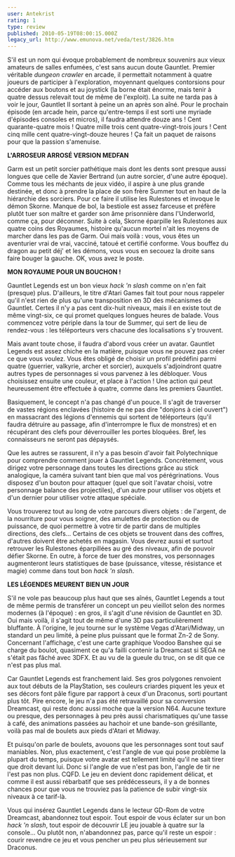 ```yaml
---
user: Antekrist
rating: 1
type: review
published: 2010-05-19T08:00:15.000Z
legacy_url: http://www.emunova.net/veda/test/3826.htm
---
```

S'il est un nom qui évoque probablement de nombreux souvenirs aux vieux amateurs de salles enfumées, c'est sans aucun doute Gauntlet. Premier véritable _dungeon crawler_ en arcade, il permettait notamment à quatre joueurs de participer à l'exploration, moyennant quelques contorsions pour accéder aux boutons et au joystick (la borne était énorme, mais tenir à quatre dessus relevait tout de même de l'exploit). La suite ne tarda pas à voir le jour, Gauntlet II sortant à peine un an après son aîné. Pour le prochain épisode (en arcade hein, parce qu'entre-temps il est sorti une myriade d'épisodes consoles et micros), il faudra attendre douze ans ! Cent quarante-quatre mois ! Quatre mille trois cent quatre-vingt-trois jours ! Cent cinq mille cent quatre-vingt-douze heures ! Ça fait un paquet de raisons pour que la passion s'amenuise.  

  

**L'ARROSEUR ARROSÉ VERSION MEDFAN**  

Garm est un petit sorcier pathétique mais dont les dents sont presque aussi longues que celle de Xavier Bertrand (un autre sorcier, d'une autre époque). Comme tous les méchants de jeux vidéo, il aspire à une plus grande destinée, et donc à prendre la place de son frère Summer tout en haut de la hiérarchie des sorciers. Pour ce faire il utilise les Rulestones et invoque le démon Skorne. Manque de bol, la bestiole est assez farceuse et préfère plutôt tuer son maître et garder son âme prisonnière dans l'Underworld, comme ça, pour déconner. Suite à cela, Skorne éparpille les Rulestones aux quatre coins des Royaumes, histoire qu'aucun mortel n'ait les moyens de marcher dans les pas de Garm. Oui mais voilà : vous, vous êtes un aventurier vrai de vrai, vacciné, tatoué et certifié conforme. Vous bouffez du dragon au petit déj' et les démons, vous vous en secouez la droite sans faire bouger la gauche. OK, vous avez le poste.  

  

**MON ROYAUME POUR UN BOUCHON !**  

Gauntlet Legends est un bon vieux _hack 'n slash_ comme on n'en fait (presque) plus. D'ailleurs, le titre d'Atari Games fait tout pour nous rappeler qu'il n'est rien de plus qu'une transposition en 3D des mécanismes de Gauntlet. Certes il n'y a pas cent dix-huit niveaux, mais il en existe tout de même vingt-six, ce qui promet quelques longues heures de balade. Vous commencez votre périple dans la tour de Summer, qui sert de lieu de rendez-vous : les téléporteurs vers chacune des localisations s'y trouvent.  

Mais avant toute chose, il faudra d'abord vous créer un avatar. Gauntlet Legends est assez chiche en la matière, puisque vous ne pouvez pas créer ce que vous voulez. Vous êtes obligé de choisir un profil prédéfini parmi quatre (guerrier, valkyrie, archer et sorcier), auxquels s'adjoindront quatre autres types de personnages si vous parvenez à les débloquer. Vous choisissez ensuite une couleur, et place à l'action ! Une action qui peut heureusement être effectuée à quatre, comme dans les premiers Gauntlet.  

Basiquement, le concept n'a pas changé d'un pouce. Il s'agit de traverser de vastes régions enclavées (histoire de ne pas dire "donjons à ciel ouvert") en massacrant des légions d'ennemis qui sortent de téléporteurs (qu'il faudra détruire au passage, afin d'interrompre le flux de monstres) et en récupérant des clefs pour déverrouiller les portes bloquées. Bref, les connaisseurs ne seront pas dépaysés.  

Que les autres se rassurent, il n'y a pas besoin d'avoir fait Polytechnique pour comprendre comment jouer à Gauntlet Legends. Concrètement, vous dirigez votre personnage dans toutes les directions grâce au stick analogique, la caméra suivant tant bien que mal vos pérégrinations. Vous disposez d'un bouton pour attaquer (quel que soit l'avatar choisi, votre personnage balance des projectiles), d'un autre pour utiliser vos objets et d'un dernier pour utiliser votre attaque spéciale.  

Vous trouverez tout au long de votre parcours divers objets : de l'argent, de la nourriture pour vous soigner, des amulettes de protection ou de puissance, de quoi permettre à votre tir de partir dans de multiples directions, des clefs... Certains de ces objets se trouvent dans des coffres, d'autres doivent être achetés en magasin. Vous devrez aussi et surtout retrouver les Rulestones éparpillées au gré des niveaux, afin de pouvoir défier Skorne. En outre, à force de tuer des monstres, vos personnages augmenteront leurs statistiques de base (puissance, vitesse, résistance et magie) comme dans tout bon _hack 'n slash_.  

  

**LES LÉGENDES MEURENT BIEN UN JOUR**  

S'il ne vole pas beaucoup plus haut que ses aînés, Gauntlet Legends a tout de même permis de transférer un concept un peu vieillot selon des normes modernes (à l'époque) : en gros, il s'agit d'une révision de Gauntlet en 3D. Oui mais voilà, il s'agit tout de même d'une 3D pas particulièrement bluffante. À l'origine, le jeu tourne sur le système Vegas d'Atari/Midway, un standard un peu limité, à peine plus puissant que le format Zn-2 de Sony. Concernant l'affichage, c'est une carte graphique Voodoo Banshee qui se charge du boulot, quasiment ce qu'a failli contenir la Dreamcast si SEGA ne s'était pas fâché avec 3DFX. Et au vu de la gueule du truc, on se dit que ce n'est pas plus mal.  

Car Gauntlet Legends est franchement laid. Ses gros polygones renvoient aux tout débuts de la PlayStation, ses couleurs criardes piquent les yeux et ses décors font pâle figure par rapport à ceux d'un Draconus, sorti pourtant plus tôt. Pire encore, le jeu n'a pas été retravaillé pour sa conversion Dreamcast, qui reste donc aussi moche que la version N64\. Aucune texture ou presque, des personnages à peu près aussi charismatiques qu'une tasse à café, des animations passées au hachoir et une bande-son grésillante, voilà pas mal de boulets aux pieds d'Atari et Midway.  

Et puisqu'on parle de boulets, avouons que les personnages sont tout sauf maniables. Non, plus exactement, c'est l'angle de vue qui pose problème la plupart du temps, puisque votre avatar est tellement limité qu'il ne sait tirer que droit devant lui. Donc si l'angle de vue n'est pas bon, l'angle de tir ne l'est pas non plus. CQFD. Le jeu en devient donc rapidement délicat, et comme il est aussi rébarbatif que ses prédécesseurs, il y a de bonnes chances pour que vous ne trouviez pas la patience de subir vingt-six niveaux à ce tarif-là.  

Vous qui insérez Gauntlet Legends dans le lecteur GD-Rom de votre Dreamcast, abandonnez tout espoir. Tout espoir de vous éclater sur un bon _hack 'n slash_, tout espoir de découvrir LE jeu jouable à quatre sur la console... Ou plutôt non, n'abandonnez pas, parce qu'il reste un espoir : courir revendre ce jeu et vous pencher un peu plus sérieusement sur Draconus.